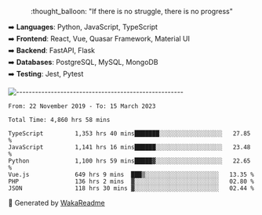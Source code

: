 <p align="center"> 
  :thought_balloon: "If there is no struggle, there is no progress"
</p>

<p align="left">
  ➡️ <strong>Languages</strong>: Python, JavaScript, TypeScript<br>
  ➡️ <strong>Frontend</strong>: React, Vue, Quasar Framework, Material UI<br>
  ➡️ <strong>Backend</strong>: FastAPI, Flask<br>
  ➡️ <strong>Databases</strong>: PostgreSQL, MySQL, MongoDB<br>
  ➡️ <strong>Testing</strong>: Jest, Pytest<br>
</p>

![-----------------------------------------------------](https://raw.githubusercontent.com/andreasbm/readme/master/assets/lines/vintage.png)

<!--START_SECTION:waka-->

```text
From: 22 November 2019 - To: 15 March 2023

Total Time: 4,860 hrs 58 mins

TypeScript         1,353 hrs 40 mins███████░░░░░░░░░░░░░░░░░░   27.85 %
JavaScript         1,141 hrs 16 mins██████░░░░░░░░░░░░░░░░░░░   23.48 %
Python             1,100 hrs 59 mins█████▓░░░░░░░░░░░░░░░░░░░   22.65 %
Vue.js             649 hrs 9 mins  ███▒░░░░░░░░░░░░░░░░░░░░░   13.35 %
PHP                136 hrs 2 mins  ▓░░░░░░░░░░░░░░░░░░░░░░░░   02.80 %
JSON               118 hrs 30 mins ▓░░░░░░░░░░░░░░░░░░░░░░░░   02.44 %
```

<!--END_SECTION:waka-->


🚀 Generated by [WakaReadme](https://github.com/athul/waka-readme)
